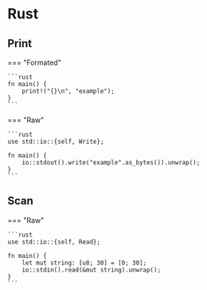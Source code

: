 # Rust

## Print

=== "Formated"

    ```rust
    fn main() {
        print!("{}\n", "example");
    }
    ```

=== "Raw"

    ```rust
    use std::io::{self, Write};

    fn main() {
        io::stdout().write("example".as_bytes()).unwrap();
    }
    ```

## Scan

=== "Raw"

    ```rust
    use std::io::{self, Read};

    fn main() {
        let mut string: [u8; 30] = [0; 30];
        io::stdin().read(&mut string).unwrap();
    }
    ```
